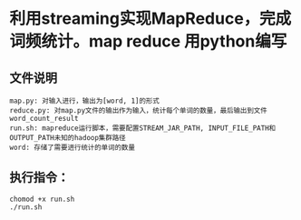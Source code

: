 利用streaming实现MapReduce，完成词频统计。map reduce 用python编写
====
文件说明
----
    map.py: 对输入进行，输出为[word, 1]的形式
    reduce.py: 对map.py文件的输出作为输入，统计每个单词的数量，最后输出到文件word_count_result
    run.sh: mapreduce运行脚本，需要配置STREAM_JAR_PATH, INPUT_FILE_PATH和OUTPUT_PATH未知的hadoop集群路径
    word: 存储了需要进行统计的单词的数量
执行指令：
----
    chomod +x run.sh
    ./run.sh



